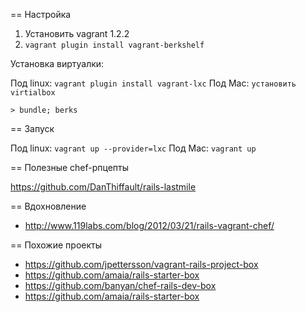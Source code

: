 == Настройка

1. Установить vagrant 1.2.2
2. `vagrant plugin install vagrant-berkshelf`

Установка виртуалки:

Под linux: `vagrant plugin install vagrant-lxc`
Под Mac: `установить virtialbox`


```
> bundle; berks
```

== Запуск

Под linux: `vagrant up --provider=lxc`
Под Mac: `vagrant up`

== Полезные chef-рпцепты

https://github.com/DanThiffault/rails-lastmile


== Вдохновление

* http://www.119labs.com/blog/2012/03/21/rails-vagrant-chef/

== Похожие проекты

* https://github.com/jpettersson/vagrant-rails-project-box
* https://github.com/amaia/rails-starter-box
* https://github.com/banyan/chef-rails-dev-box
* https://github.com/amaia/rails-starter-box
